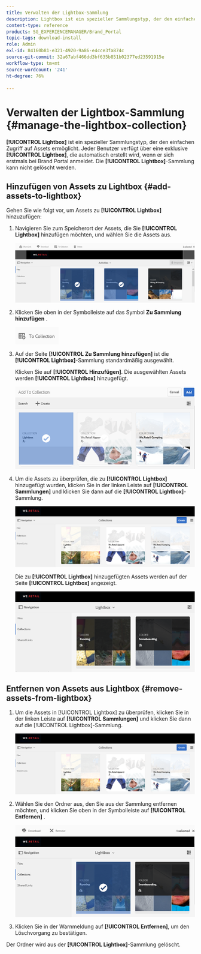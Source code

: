 ```yaml
---
title: Verwalten der Lightbox-Sammlung
description: Lightbox ist ein spezieller Sammlungstyp, der den einfachen Zugriff auf Assets ermöglicht. Jeder Benutzer verfügt über eine exklusive Lightbox, die automatisch erstellt wird, wenn er sich zum ersten Mal bei Brand Portal anmeldet. Die Lightbox-Sammlung kann nicht gelöscht werden.
content-type: reference
products: SG_EXPERIENCEMANAGER/Brand_Portal
topic-tags: download-install
role: Admin
exl-id: 84160b81-e321-4920-9a86-e4cce3fa874c
source-git-commit: 32a67abf466dd3bf635b851b02377ed23591915e
workflow-type: tm+mt
source-wordcount: '241'
ht-degree: 76%

---
```


# Verwalten der Lightbox-Sammlung {#manage-the-lightbox-collection}

**[!UICONTROL Lightbox]** ist ein spezieller Sammlungstyp, der den einfachen Zugriff auf Assets ermöglicht. Jeder Benutzer verfügt über eine exklusive **[!UICONTROL Lightbox]**, die automatisch erstellt wird, wenn er sich erstmals bei Brand Portal anmeldet. Die **[!UICONTROL Lightbox]**-Sammlung kann nicht gelöscht werden.

## Hinzufügen von Assets zu Lightbox {#add-assets-to-lightbox}

Gehen Sie wie folgt vor, um Assets zu **[!UICONTROL Lightbox]** hinzuzufügen:

1. Navigieren Sie zum Speicherort der Assets, die Sie **[!UICONTROL Lightbox]** hinzufügen möchten, und wählen Sie die Assets aus.

   ![](assets/link_sharing_assetselection.png)

1. Klicken Sie oben in der Symbolleiste auf das Symbol **Zu Sammlung hinzufügen** .

   ![](assets/add_to_collection.png)

1. Auf der Seite **[!UICONTROL Zu Sammlung hinzufügen]** ist die **[!UICONTROL Lightbox]**-Sammlung standardmäßig ausgewählt.

   Klicken Sie auf **[!UICONTROL Hinzufügen]**. Die ausgewählten Assets werden **[!UICONTROL Lightbox]** hinzugefügt.

   ![](assets/add_to_collectionlightbox.png)

1. Um die Assets zu überprüfen, die zu **[!UICONTROL Lightbox]** hinzugefügt wurden, klicken Sie in der linken Leiste auf **[!UICONTROL Sammlungen]** und klicken Sie dann auf die **[!UICONTROL Lightbox]**-Sammlung.

   ![](assets/collections_lightbox.png)

   Die zu **[!UICONTROL Lightbox]** hinzugefügten Assets werden auf der Seite **[!UICONTROL Lightbox]** angezeigt.

   ![](assets/added_to_collectionlightbox.png)

## Entfernen von Assets aus Lightbox {#remove-assets-from-lightbox}

1. Um die Assets in [!UICONTROL Lightbox] zu überprüfen, klicken Sie in der linken Leiste auf **[!UICONTROL Sammlungen]** und klicken Sie dann auf die [!UICONTROL Lightbox]-Sammlung.

   ![](assets/collections_lightbox-1.png)

1. Wählen Sie den Ordner aus, den Sie aus der Sammlung entfernen möchten, und klicken Sie oben in der Symbolleiste auf **[!UICONTROL Entfernen]** .

   ![](assets/collections_lightboxdelete.png)

1. Klicken Sie in der Warnmeldung auf **[!UICONTROL Entfernen]**, um den Löschvorgang zu bestätigen.

Der Ordner wird aus der **[!UICONTROL Lightbox]**-Sammlung gelöscht.

